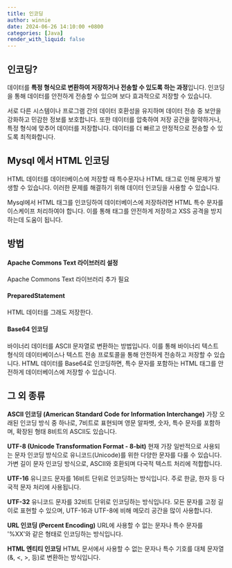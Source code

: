 ```yaml
---
title: 인코딩
author: winnie
date: 2024-06-26 14:10:00 +0800
categories: [Java]
render_with_liquid: false
---
```


## 인코딩?
데이터를 **특정 형식으로 변환하여 저장하거나 전송할 수 있도록 하는 과정**입니다.
인코딩을 통해 데이터를 안전하게 전송할 수 있으며 보다 효과적으로 저장할 수 있습니다.

서로 다른 시스템이나 프로그램 간의 데이터 호환성을 유지하며 데이터 전송 중 보안을 강화하고 민감한 정보를 보호합니다.
또한 데이터를 압축하여 저장 공간을 절약하거나, 특정 형식에 맞추어 데이터를 저장합니다.
데이터를 더 빠르고 안정적으로 전송할 수 있도록 최적화합니다.
 

## Mysql 에서 HTML 인코딩
HTML 데이터를 데이터베이스에 저장할 때 특수문자나 HTML 태그로 인해 문제가 발생할 수 있습니다.
이러한 문제를 해결하기 위해 데이터 인코딩을 사용할 수 있습니다.

Mysql에서 HTML 태그를 인코딩하여 데이터베이스에 저장하려면 HTML 특수 문자를 이스케이프 처리하여야 합니다.
이를 통해 태그를 안전하게 저장하고 XSS 공격을 방지하는데 도움이 됩니다.


## 방법

#### Apache Commons Text 라이브러리 설정
Apache Commons Text 라이브러리 추가 필요
<script src="https://gist.github.com/byunyourim/a2abf1e3407b03227f2f92352fad79ca.js"></script>

#### PreparedStatement
HTML 데이터를 그래도 저장한다.

#### Base64 인코딩
바이너리 데이터를 ASCII 문자열로 변환하는 방법입니다. 이를 통해 바이너리 텍스트 형식의 데이터베이스나
텍스트 전송 프로토콜을 통해 안전하게 전송하고 저장할 수 있습니다.
HTML 데이터를 Base64로 인코딩하면, 특수 문자를 포함하는 HTML 태그를 안전하게 데이터베이스에 저장할 수 있습니다.
<script src="https://gist.github.com/byunyourim/1fa777e2bd9137e9c59b37f7b0b7d269.js"></script>


## 그 외 종류
**ASCII 인코딩 (American Standard Code for Information Interchange)**
가장 오래된 인코딩 방식 중 하나로, 7비트로 표현되며 영문 알파벳, 숫자, 특수 문자를 포함하며, 
확장된 형태 8비트의 ASCII도 있습니다.

**UTF-8 (Unicode Transformation Format - 8-bit)**
현재 가장 일반적으로 사용되는 문자 인코딩 방식으로 유니코드(Unicode)를 위한 다양한 문자를 다룰 수 있습니다. 
가변 길이 문자 인코딩 방식으로, ASCII와 호환되며 다국적 텍스트 처리에 적합합니다.

**UTF-16**
유니코드 문자를 16비트 단위로 인코딩하는 방식입니다. 
주로 한글, 한자 등 다국적 문자 처리에 사용됩니다.

**UTF-32**
유니코드 문자를 32비트 단위로 인코딩하는 방식입니다. 
모든 문자를 고정 길이로 표현할 수 있으며, UTF-16과 UTF-8에 비해 메모리 공간을 많이 사용합니다.

**URL 인코딩 (Percent Encoding)**
URL에 사용할 수 없는 문자나 특수 문자를 '%XX'와 같은 형태로 인코딩하는 방식입니다.

**HTML 엔티티 인코딩**
HTML 문서에서 사용할 수 없는 문자나 특수 기호를 대체 문자열(&, <, >, 등)로 변환하는 방식입니다.


